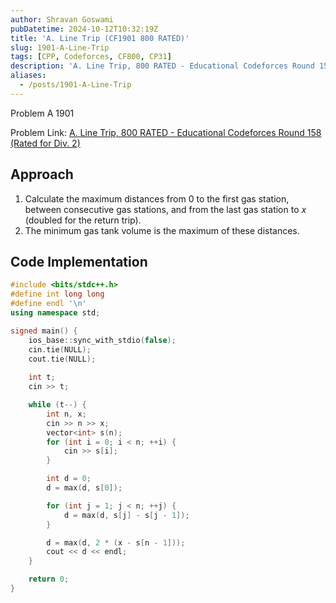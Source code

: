 ```yaml
---
author: Shravan Goswami
pubDatetime: 2024-10-12T10:32:19Z
title: 'A. Line Trip (CF1901 800 RATED)'
slug: 1901-A-Line-Trip
tags: [CPP, Codeforces, CF800, CP31]
description: 'A. Line Trip, 800 RATED - Educational Codeforces Round 158 (Rated for Div. 2)'
aliases:
  - /posts/1901-A-Line-Trip
---
```


<p class="hidden">Problem A 1901</p>

Problem Link: [A. Line Trip, 800 RATED - Educational Codeforces Round 158 (Rated for Div. 2)](https://codeforces.com/problemset/problem/1901/A)

## Approach
1. Calculate the maximum distances from $0$ to the first gas station, between consecutive gas stations, and from the last gas station to $x$ (doubled for the return trip).
2. The minimum gas tank volume is the maximum of these distances.

## Code Implementation

```cpp
#include <bits/stdc++.h>
#define int long long
#define endl '\n'
using namespace std;

signed main() {
    ios_base::sync_with_stdio(false);
    cin.tie(NULL);
    cout.tie(NULL);
    
    int t;
    cin >> t;

    while (t--) {
        int n, x;
        cin >> n >> x;
        vector<int> s(n);
        for (int i = 0; i < n; ++i) {
            cin >> s[i];
        }

        int d = 0;
        d = max(d, s[0]);

        for (int j = 1; j < n; ++j) {
            d = max(d, s[j] - s[j - 1]);
        }

        d = max(d, 2 * (x - s[n - 1]));
        cout << d << endl;
    }

    return 0;   
}
```
